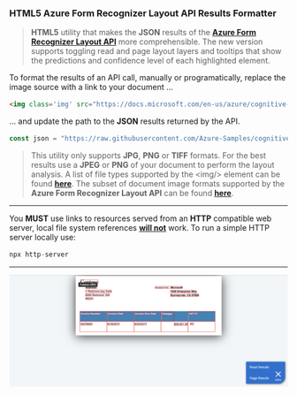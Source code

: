 ### HTML5 Azure Form Recognizer Layout API Results Formatter

> **HTML5** utility that makes the **JSON** results of the [**Azure Form Recognizer Layout API**]("https://docs.microsoft.com/en-us/azure/cognitive-services/form-recognizer/quickstarts/python-layout") more comprehensible. The new version supports toggling read and page layout layers and tooltips that show the predictions and confidence level of each highlighted element.

To format the results of an API call, manually or programatically, replace the image source with a link to your document ...

```html
<img class='img' src="https://docs.microsoft.com/en-us/azure/cognitive-services/form-recognizer/media/contoso-invoice.png" onload="Initialize(this)"/>
```

 ... and update the path to the **JSON** results returned by the API. 
 ```javascript
 const json = "https://raw.githubusercontent.com/Azure-Samples/cognitive-services-REST-api-samples/master/curl/form-recognizer/Invoice_1.pdf.ocr.json";
```

>This utility only supports **JPG**, **PNG** or **TIFF** formats. For the best results use a **JPEG** or **PNG** of your document to perform the layout analysis. A list of file types supported by the &lt;img/&gt; element can be found [**here**](https://developer.mozilla.org/en-US/docs/Web/Media/Formats/Image_types). The subset of document image formats supported by the **Azure Form Recognizer Layout API** can be found [**here**](https://docs.microsoft.com/en-us/azure/cognitive-services/form-recognizer/overview). 
---


You **MUST** use links to resources served from an **HTTP** compatible web server, local file system references <ins>**will not**</ins> work. To run a simple HTTP server locally use:
```javascript
npx http-server
```
---

![alt text](https://raw.githubusercontent.com/davideker/layout/d341b262ce50e0ba6a2955cc448c345908dd3f1f/example.png)

